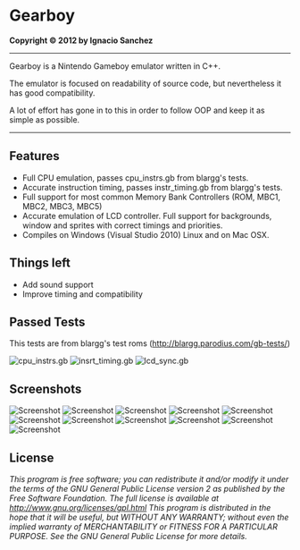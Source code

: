 Gearboy
=======
<b>Copyright &copy; 2012 by Ignacio Sanchez</b>

----------

Gearboy is a Nintendo Gameboy emulator written in C++.

The emulator is focused on readability of source code, but nevertheless it has good compatibility.

A lot of effort has gone in to this in order to follow OOP and keep it as simple as possible.

----------

Features
--------

- Full CPU emulation, passes cpu_instrs.gb from blargg's tests.
- Accurate instruction timing, passes instr_timing.gb from blargg's tests.
- Full support for most common Memory Bank Controllers (ROM, MBC1, MBC2, MBC3, MBC5)
- Accurate emulation of LCD controller. Full support for backgrounds, window and sprites with correct timings and priorities.
- Compiles on Windows (Visual Studio 2010) Linux and on Mac OSX.

Things left
-----------

- Add sound support
- Improve timing and compatibility

Passed Tests
------------

This tests are from blargg's test roms (http://blargg.parodius.com/gb-tests/)

![cpu_instrs.gb](http://www.geardome.com/files/gearboy/12.png) 
![insrt_timing.gb](http://www.geardome.com/files/gearboy/13.png) 
![lcd_sync.gb](http://www.geardome.com/files/gearboy/14.png)

Screenshots
-----------

![Screenshot](http://www.geardome.com/files/gearboy/1.png)
![Screenshot](http://www.geardome.com/files/gearboy/2.png)
![Screenshot](http://www.geardome.com/files/gearboy/3.png)
![Screenshot](http://www.geardome.com/files/gearboy/4.png)
![Screenshot](http://www.geardome.com/files/gearboy/5.png)
![Screenshot](http://www.geardome.com/files/gearboy/6.png)
![Screenshot](http://www.geardome.com/files/gearboy/7.png)
![Screenshot](http://www.geardome.com/files/gearboy/8.png)
![Screenshot](http://www.geardome.com/files/gearboy/9.png)
![Screenshot](http://www.geardome.com/files/gearboy/10.png)
![Screenshot](http://www.geardome.com/files/gearboy/11.png)



License
-------

<i>This program is free software; you can redistribute it and/or modify it under the terms of the GNU General Public License version 2 as published by the Free Software Foundation. The full license is available at http://www.gnu.org/licenses/gpl.html This program is distributed in the hope that it will be useful, but WITHOUT ANY WARRANTY; without even the implied warranty of MERCHANTABILITY or FITNESS FOR A PARTICULAR PURPOSE. See the GNU General Public License for more details.</i>